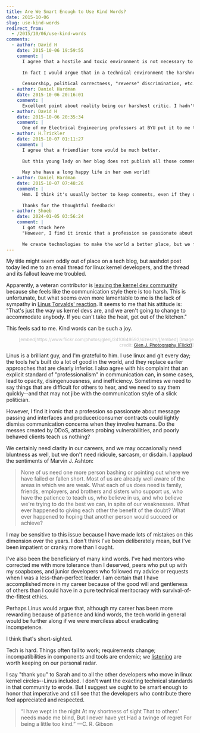 ```yaml
---
title: Are We Smart Enough to Use Kind Words?
date: 2015-10-06
slug: use-kind-words
redirect_from:
  - /2015/10/06/use-kind-words
comments:
  - author: David H
    date: 2015-10-06 19:59:55
    comment: |
      I agree that a hostile and toxic environment is not necessary to technology development. People may communicate that way because they don't know a better way, but that doesn't make it effective nor right.
      
      In fact I would argue that in a technical environment the harshness of reality is sufficient stern feedback. If we don't get our stuff right, planes don't take off, ships sink, bridges collapse, rockets explode in flight, and code crashes. That's harsh.
      
      Censorship, political correctness, "reverse" discrimination, etc. are also unnecessary and unhelpful. Just be decent human beings who neither try to dominate nor shame each other.
  - author: Daniel Hardman
    date: 2015-10-06 20:16:01
    comment: |
      Excellent point about reality being our harshest critic. I hadn't looked at it from that perspective--but now that you point it out, it's undeniable.
  - author: David H
    date: 2015-10-06 20:35:34
    comment: |
      One of my Electrical Engineering professors at BYU put it to me this way: You can't lie to the sea.
  - author: H.Trickler
    date: 2015-10-07 01:11:27
    comment: |
      I agree that a friendlier tone would be much better. 
      
      But this young lady on her blog does not publish all those comments that she does not like, and some even get edited without saying so!
      
      May she have a long happy life in her own world!
  - author: Daniel Hardman
    date: 2015-10-07 07:48:26
    comment: |
      Hmm. I think it's usually better to keep comments, even if they disagree with us--but I suppose it's a blogger's prerogative to eliminate comments they find offensive. She did say in her post that she reserved the right to change hateful comments to something innocuous... If she changed their meaning in another way, that seems unfortunate.
      
      Thanks for the thoughtful feedback!
  - author: Shoeb
    date: 2024-01-05 03:56:24
    comment: |
      I got stuck here
      "However, I find it ironic that a profession so passionate about message passing and interfaces and producer/consumer contracts could lightly dismiss communication concerns when they involve humans. Do the messes created by DDoS, attackers probing vulnerabilities, and poorly behaved clients teach us nothing?"
      
      We create technologies to make the world a better place, but we forget that we can start this process from our surroundings.
---
```

My title might seem oddly out of place on a tech blog, but aashdot post today led me to an email thread for linux kernel developers, and the thread and its fallout leave me troubled.

Apparently, a veteran contributor is <a href="closing-a-door.md" target="_blank">leaving the kernel dev community</a> because she feels like the communication style there is too harsh. This is unfortunate, but what seems even more lamentable to me is the lack of sympathy in <a href="http://marc.info/?l=linux-kernel&m=137392506516022&w=2" target="_blank">Linus Torvalds' reaction</a>. It seems to me that his attitude is: "That's just the way us kernel devs are, and we aren't going to change to accommodate anybody. If you can't take the heat, get out of the kitchen."

This feels sad to me. Kind words can be such a joy.

<p style="text-align:right;font-size:85%;color:silver;">[embed]https://www.flickr.com/photos/glenj/2410649592/sizes/m/[/embed]
[Image credit: <a href="https://www.flickr.com/photos/glenj/2410649592/sizes/o/" target="_blank">Glen J. Photography (Flickr)</a>]</p>
Linus is a brilliant guy, and I'm grateful to him. I use linux and git every day; the tools he's built do a lot of good in the world, and they replace earlier approaches that are clearly inferior. I also agree with his complaint that an explicit standard of "professionalism" in communication can, in some cases, lead to opacity, disingenuousness, and inefficiency. Sometimes we need to say things that are difficult for others to hear, and we need to say them quickly--and that may not jibe with the communication style of a slick politician.

However, I find it ironic that a profession so passionate about message passing and interfaces and producer/consumer contracts could lightly dismiss communication concerns when they involve humans. Do the messes created by DDoS, attackers probing vulnerabilities, and poorly behaved clients teach us nothing?

We certainly need clarity in our careers, and we may occasionally need bluntness as well, but we don't need ridicule, sarcasm, or disdain. I applaud the sentiments of Marvin J. Ashton:

<!--more-->
<blockquote>None of us need one more person bashing or pointing out where we have failed or fallen short. Most of us are already well aware of the areas in which we are weak. What each of us does need is family, friends, employers, and brothers and sisters who support us, who have the patience to teach us, who believe in us, and who believe we're trying to do the best we can, in spite of our weaknesses. What ever happened to giving each other the benefit of the doubt? What ever happened to hoping that another person would succeed or achieve?</blockquote>
I may be sensitive to this issue because I have made lots of mistakes on this dimension over the years. I don't think I've been deliberately mean, but I've been impatient or cranky more than I ought.

I've also been the beneficiary of many kind words. I've had mentors who corrected me with more tolerance than I deserved, peers who put up with my soapboxes, and junior developers who followed my advice or requests when I was a less-than-perfect leader. I am certain that I have accomplished more in my career because of the good will and gentleness of others than I could have in a pure technical meritocracy with survival-of-the-fittest ethics.

Perhaps Linus would argue that, although my career has been more rewarding because of patience and kind words, the tech world in general would be further along if we were merciless about eradicating incompetence.

I think that's short-sighted.

Tech is hard. Things often fail to work; requirements change; incompatibilities in components and tools are endemic; we <a href="lynn-bendixsen-listen.md">listening</a> are worth keeping on our personal radar.

I say "thank you" to Sarah and to all the other developers who move in linux kernel circles--Linus included. I don't want the exacting technical standards in that community to erode. But I suggest we ought to be smart enough to honor that imperative and still see that the developers who contribute there feel appreciated and respected.
<blockquote>“I have wept in the night
At my shortness of sight
That to others' needs made me blind,
But I never have yet
Had a twinge of regret
For being a little too kind.”
—C. R. Gibson</blockquote>
